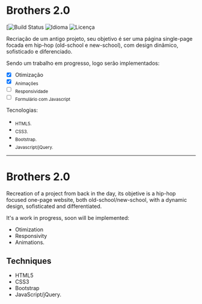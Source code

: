 # Brothers 2.0

[![Build Status](https://img.shields.io/badge/Demo-Ativa-brightgreen.svg)
![Idioma](https://img.shields.io/badge/Idioma-Portugu%C3%AAs-brightgreen.svg)
![Licença](https://img.shields.io/badge/Licen%C3%A7a-MIT-blue.svg)

Recriação de um antigo projeto, seu objetivo é ser uma página single-page focada em hip-hop (old-school e new-school), com design dinâmico, sofisticado e diferenciado.

Sendo um trabalho em progresso, logo serão implementados:
- [x] Otimização
- [x] <sub>Animações</sub>
- [ ] <sub>Responsividade</sub>
- [ ] <sub>Formulário com Javascript</sub>

Tecnologias:
- <sub>HTML5.</sub>
- <sub>CSS3.</sub>
- <sub>Bootstrap.</sub>
- <sub>Javascript/jQuery.</sub>

------------------------------------------------------------------------------------------------------------------------------------------

# Brothers 2.0

Recreation of a project from back in the day, its objetive is a hip-hop focused one-page website, both old-school/new-school, with a dynamic design, sofisticated and differentiated.

It's a work in progress, soon will be implemented:

- Otimization<br>
- Responsivity<br>
- Animations.

## Techniques
- HTML5<br>
- CSS3<br>
- Bootstrap<br>
- JavaScript/jQuery.
